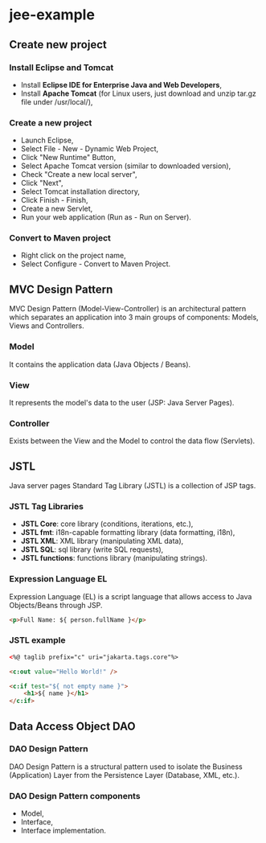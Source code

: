 # jee-example


## Create new project

### Install Eclipse and Tomcat
- Install **Eclipse IDE for Enterprise Java and Web Developers**,
- Install **Apache Tomcat** (for Linux users, just download and unzip tar.gz file under /usr/local/),

### Create a new project
- Launch Eclipse,
- Select File - New - Dynamic Web Project,
- Click "New Runtime" Button,
- Select Apache Tomcat version (similar to downloaded version),
- Check "Create a new local server",
- Click "Next",
- Select Tomcat installation directory,
- Click Finish - Finish,
- Create a new Servlet,
- Run your web application (Run as - Run on Server).

### Convert to Maven project
- Right click on the project name,
- Select Configure - Convert to Maven Project.


## MVC Design Pattern

MVC Design Pattern (Model-View-Controller) is an architectural pattern which separates an application into 3 main groups of components: Models, Views and Controllers.

### Model
It contains the application data (Java Objects / Beans).

### View
It represents the model's data to the user (JSP: Java Server Pages).

### Controller
Exists between the View and the Model to control the data flow (Servlets).



## JSTL

Java server pages Standard Tag Library (JSTL) is a collection of JSP tags.

### JSTL Tag Libraries
- **JSTL Core**: core library (conditions, iterations, etc.),
- **JSTL fmt**: i18n-capable formatting library (data formatting, i18n),
- **JSTL XML**: XML library (manipulating XML data),
- **JSTL SQL**: sql library (write SQL requests),
- **JSTL functions**: functions library (manipulating strings).

### Expression Language EL

Expression Language (EL) is a script language that allows access to Java Objects/Beans through JSP.

```HTML
<p>Full Name: ${ person.fullName }</p>
```

### JSTL example

```HTML
<%@ taglib prefix="c" uri="jakarta.tags.core"%>

<c:out value="Hello World!" />

<c:if test="${ not empty name }">
	<h1>${ name }</h1>
</c:if>
```

## Data Access Object DAO

### DAO Design Pattern
DAO Design Pattern is a structural pattern used to isolate the Business (Application) Layer from the Persistence Layer (Database, XML, etc.).

### DAO Design Pattern components
- Model,
- Interface,
- Interface implementation.

